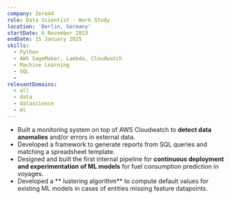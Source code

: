 ```yaml
---
company: Zero44
role: Data Scientist - Work Study
location: 'Berlin, Germany'
startDate: 6 November 2023
endDate: 15 January 2025
skills:
  - Python
  - AWS SageMaker, Lambda, Cloudwatch
  - Machine Learning
  - SQL
  - 
relevantDomains:
  - all
  - data
  - datascience
  - ml
---
```

-  Built a monitoring system on top of AWS Cloudwatch to **detect data anomalies** and/or errors in external data.
-  Developed a framework to generate reports from SQL queries and matching a spreadsheet template.
-  Designed and built the first internal pipeline for **continuous deployment and experimentation of ML models** for fuel consumption prediction in voyages.
-  Developed a ** lustering algorithm** to compute default values for existing ML models in cases of entities missing feature datapoints.


